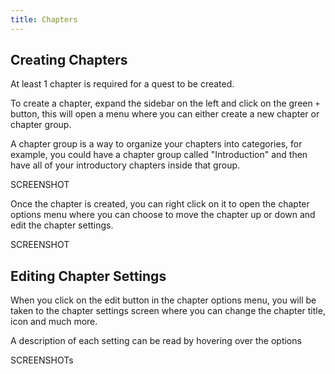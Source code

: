 ```yaml
---
title: Chapters
---
```


## Creating Chapters

At least 1 chapter is required for a quest to be created.

To create a chapter, expand the sidebar on the left and click on the green `+` button, this will open a menu where you can either create a new chapter or chapter group.

A chapter group is a way to organize your chapters into categories, for example, you could have a chapter group called "Introduction" and then have all of your introductory chapters inside that group.

SCREENSHOT

Once the chapter is created, you can right click on it to open the chapter options menu where you can choose to move the chapter up or down and edit the chapter settings.

SCREENSHOT

## Editing Chapter Settings

When you click on the edit button in the chapter options menu, you will be taken to the chapter settings screen where you can change the chapter title, icon and much more.

A description of each setting can be read by hovering over the options

SCREENSHOTs




